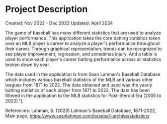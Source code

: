 # Project Description 

Created: Nov 2022 - Dec 2022
Updated: April 2024

The game of baseball has many different statistics that are used to analyze player performance. This application takes the core batting statistics taken over an MLB player's career to analyze a player's performance throughout their career. Through graphical representation, trends can be recognized to see player improvement, regression, and sometimes injury. And a table is used to show each player's career batting performance across all statistics broken down by year.

The data used in the application is from Sean Lahman's Baseball Database which includes various baseball statistics of the MLB and various other leagues from 1871 to 2022. The data obtained and used was the yearly batting statistics of each player from 1871 to 2022. The data has been filtered in the application to the MLB statistics for Post-Steroid Era (2005 to 2022)."),

References: Lahman, S. (2023) Lahman's Baseball Database, 1871-2022, Main page, https://www.seanlahman.com/baseball-archive/statistics/
